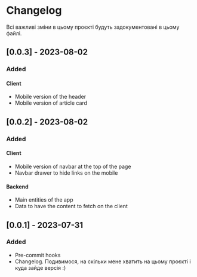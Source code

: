 # Changelog

Всі важливі зміни в цьому проєкті будуть задокументовані в цьому файлі.

## [0.0.3] - 2023-08-02

### Added

#### Client

- Mobile version of the header
- Mobile version of article card

## [0.0.2] - 2023-08-02

### Added

#### Client

- Mobile version of navbar at the top of the page
- Navbar drawer to hide links on the mobile

#### Backend

- Main entities of the app
- Data to have the content to fetch on the client

## [0.0.1] - 2023-07-31

### Added

- Pre-commit hooks
- Changelog. Подивимося, на скільки мене хватить на цьому проєкті і куда зайде версія :)
